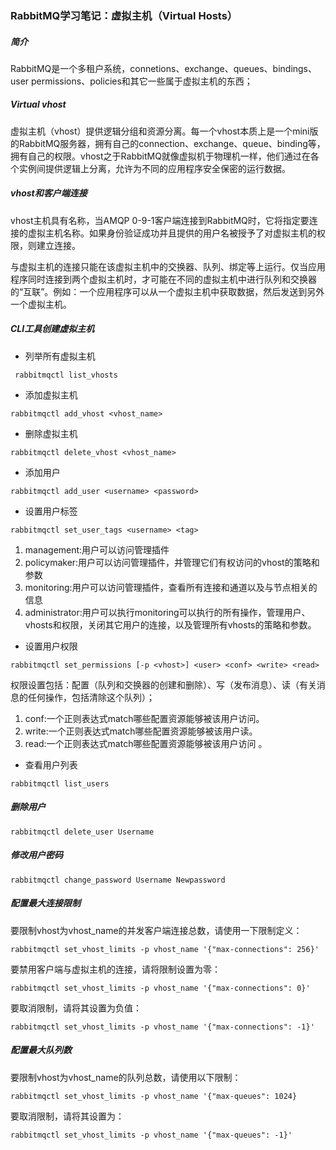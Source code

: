 ### RabbitMQ学习笔记：虚拟主机（Virtual Hosts）

##### 简介

RabbitMQ是一个多租户系统，connetions、exchange、queues、bindings、user permissions、policies和其它一些属于虚拟主机的东西；

##### Virtual vhost

虚拟主机（vhost）提供逻辑分组和资源分离。每一个vhost本质上是一个mini版的RabbitMQ服务器，拥有自己的connection、exchange、queue、binding等，拥有自己的权限。vhost之于RabbitMQ就像虚拟机于物理机一样，他们通过在各个实例间提供逻辑上分离，允许为不同的应用程序安全保密的运行数据。

##### vhost和客户端连接

vhost主机具有名称，当AMQP 0-9-1客户端连接到RabbitMQ时，它将指定要连接的虚拟主机名称。如果身份验证成功并且提供的用户名被授予了对虚拟主机的权限，则建立连接。



与虚拟主机的连接只能在该虚拟主机中的交换器、队列、绑定等上运行。仅当应用程序同时连接到两个虚拟主机时，才可能在不同的虚拟主机中进行队列和交换器的“互联”。例如：一个应用程序可以从一个虚拟主机中获取数据，然后发送到另外一个虚拟主机。

##### CLI工具创建虚拟主机

- 列举所有虚拟主机

```
 rabbitmqctl list_vhosts
```

- 添加虚拟主机

```
rabbitmqctl add_vhost <vhost_name>
```

- 删除虚拟主机

```
rabbitmqctl delete_vhost <vhost_name>
```

- 添加用户

```
rabbitmqctl add_user <username> <password>
```

- 设置用户标签

```
rabbitmqctl set_user_tags <username> <tag>
```

1. management:用户可以访问管理插件
2. policymaker:用户可以访问管理插件，并管理它们有权访问的vhost的策略和参数
3. monitoring:用户可以访问管理插件，查看所有连接和通道以及与节点相关的信息
4. administrator:用户可以执行monitoring可以执行的所有操作，管理用户、vhosts和权限，关闭其它用户的连接，以及管理所有vhosts的策略和参数。

- 设置用户权限

```
rabbitmqctl set_permissions [-p <vhost>] <user> <conf> <write> <read>
```

权限设置包括：配置（队列和交换器的创建和删除）、写（发布消息）、读（有关消息的任何操作，包括清除这个队列）；

1.  conf:一个正则表达式match哪些配置资源能够被该用户访问。
2. write:一个正则表达式match哪些配置资源能够被该用户读。
3. read:一个正则表达式match哪些配置资源能够被该用户访问 。

- 查看用户列表

```
rabbitmqctl list_users
```

##### 删除用户

```
rabbitmqctl delete_user Username
```

##### 修改用户密码

```
rabbitmqctl change_password Username Newpassword
```



##### 配置最大连接限制

要限制vhost为vhost_name的并发客户端连接总数，请使用一下限制定义：

```
rabbitmqctl set_vhost_limits -p vhost_name '{"max-connections": 256}'
```

要禁用客户端与虚拟主机的连接，请将限制设置为零：

```
rabbitmqctl set_vhost_limits -p vhost_name '{"max-connections": 0}'
```

要取消限制，请将其设置为负值：

```
rabbitmqctl set_vhost_limits -p vhost_name '{"max-connections": -1}'
```

##### 配置最大队列数

要限制vhost为vhost_name的队列总数，请使用以下限制：

```
rabbitmqctl set_vhost_limits -p vhost_name '{"max-queues": 1024}
```

要取消限制，请将其设置为：

```
rabbitmqctl set_vhost_limits -p vhost_name '{"max-queues": -1}'
```

